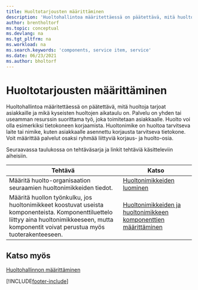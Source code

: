 ```yaml
---
title: Huoltotarjousten määrittäminen
description: 'Huoltohallintoa määritettäessä on päätettävä, mitä huoltoja tarjoat asiakkaille ja mikä kyseisten huoltojen aikataulu on.'
author: brentholtorf
ms.topic: conceptual
ms.devlang: na
ms.tgt_pltfrm: na
ms.workload: na
ms.search.keywords: 'components, service item, service'
ms.date: 06/23/2021
ms.author: bholtorf
---
```


# Huoltotarjousten määrittäminen
Huoltohallintoa määritettäessä on päätettävä, mitä huoltoja tarjoat asiakkaille ja mikä kyseisten huoltojen aikataulu on. Palvelu on yhden tai useamman resurssin suorittama työ, joka toimitetaan asiakkaalle. Huolto voi olla esimerkiksi tietokoneen korjaamista. Huoltonimike on huoltoa tarvitseva laite tai nimike, kuten asiakkaalle asennettu korjausta tarvitseva tietokone. Voit määrittää palvelut osaksi ryhmää liittyviä korjaus- ja huolto-osia.  
  
Seuraavassa taulukossa on tehtäväsarja ja linkit tehtäviä käsitteleviin aiheisiin.  
  
|**Tehtävä**|**Katso**|  
|------------|-------------|  
|Määritä huolto-organisaation seuraamien huoltonimikkeiden tiedot.|[Huoltonimikkeiden luominen](service-how-to-create-service-items.md)|  
|Määritä huollon työnkulku, jos huoltonimikkeet koostuvat useista komponenteista. Komponenttiluettelo liittyy aina huoltonimikkeeseen, mutta komponentit voivat perustua myös tuoterakenteeseen.|[Huoltonimikkeiden ja huoltonimikkeen komponenttien määrittäminen](service-how-setup-service-items.md)|  
  
## Katso myös  
[Huoltohallinnon määrittäminen](service-setup-service.md)   

[!INCLUDE[footer-include](includes/footer-banner.md)]